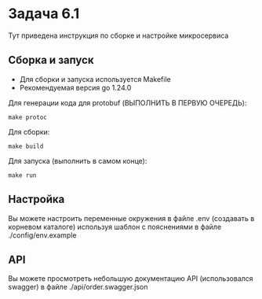 # Задача 6.1

Тут приведена инструкция по сборке и настройке микросервиса

## Сборка и запуск

- Для сборки и запуска используется Makefile
- Рекомендуемая версия go 1.24.0

Для генерации кода для protobuf (ВЫПОЛНИТЬ В ПЕРВУЮ ОЧЕРЕДЬ): 
```shell
make protoc
```

Для сборки:
```shell
make build
```

Для запуска (выполнить в самом конце):
```shell
make run
```

## Настройка

Вы можете настроить переменные окружения в файле .env (создавать в корневом каталоге)
используя шаблон с пояснениями в файле ./config/env.example

## API

Вы можете просмотреть небольшую документацию API (использовался swagger)
в файле ./api/order.swagger.json